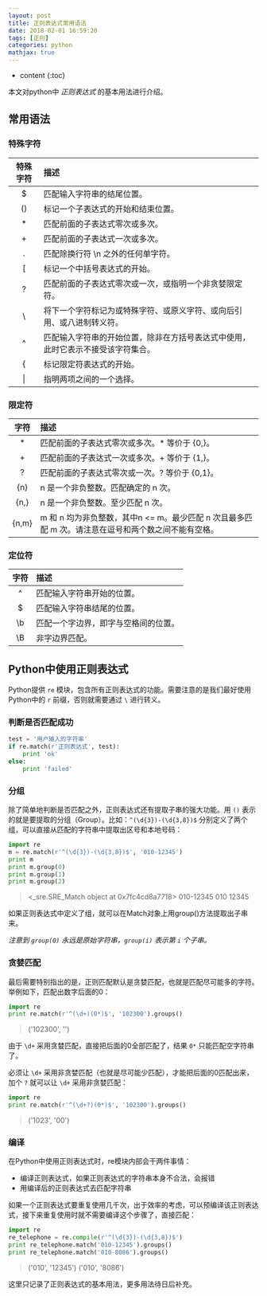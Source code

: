 ```yaml
---
layout: post
title: 正则表达式常用语法
date: 2018-02-01 16:59:20
tags: [正则]
categories: python
mathjax: true
---
```


* content
{:toc}

本文对python中 *正则表达式* 的基本用法进行介绍。




## 常用语法

### 特殊字符

| 特殊字符 | 描述 |
| :------: | :------ |
| \$| 匹配输入字符串的结尾位置。|
| ()| 标记一个子表达式的开始和结束位置。|
| * | 匹配前面的子表达式零次或多次。|
| + | 匹配前面的子表达式一次或多次。|
| . | 匹配除换行符 \n 之外的任何单字符。|
| [ | 标记一个中括号表达式的开始。|
| ? | 匹配前面的子表达式零次或一次，或指明一个非贪婪限定符。|
| \ | 将下一个字符标记为或特殊字符、或原义字符、或向后引用、或八进制转义符。|
| ^ | 匹配输入字符串的开始位置，除非在方括号表达式中使用，此时它表示不接受该字符集合。|
| { | 标记限定符表达式的开始。|
| &#124; | 指明两项之间的一个选择。|

### 限定符

| 字符 | 描述 |
| :--: | :--- |
| * | 匹配前面的子表达式零次或多次。\* 等价于 {0,}。|
| + | 匹配前面的子表达式一次或多次。+ 等价于 {1,}。|
| ? | 匹配前面的子表达式零次或一次。? 等价于 {0,1}。|
| {n} |    n 是一个非负整数。匹配确定的 n 次。|
| {n,} | n 是一个非负整数。至少匹配 n 次。|
| {n,m} | m 和 n 均为非负整数，其中n <= m。最少匹配 n 次且最多匹配 m 次。请注意在逗号和两个数之间不能有空格。|


### 定位符

| 字符 | 描述 |
| :--: | :--- |
| ^ | 匹配输入字符串开始的位置。|
| $ | 匹配输入字符串结尾的位置。|
| \b| 匹配一个字边界，即字与空格间的位置。|
| \B| 非字边界匹配。|

## Python中使用正则表达式

Python提供 `re` 模块，包含所有正则表达式的功能。需要注意的是我们最好使用Python中的 `r` 前缀，否则就需要通过 `\` 进行转义。

### 判断是否匹配成功
```python
test = '用户输入的字符串'
if re.match(r'正则表达式', test):
    print 'ok'
else:
    print 'failed'
```

### 分组

除了简单地判断是否匹配之外，正则表达式还有提取子串的强大功能。用 `()` 表示的就是要提取的分组（Group）。比如：`^(\d{3})-(\d{3,8})$` 分别定义了两个组，可以直接从匹配的字符串中提取出区号和本地号码：
```python
import re
m = re.match(r'^(\d{3})-(\d{3,8})$', '010-12345')
print m
print m.group(0)
print m.group(1)
print m.group(2)
```
> <\_sre.SRE\_Match object at 0x7fc4cd8a7718>
> 010-12345
> 010
> 12345

如果正则表达式中定义了组，就可以在Match对象上用group()方法提取出子串来。

*注意到 `group(0)` 永远是原始字符串，`group(i)` 表示第 `i` 个子串。*

### 贪婪匹配

最后需要特别指出的是，正则匹配默认是贪婪匹配，也就是匹配尽可能多的字符。举例如下，匹配出数字后面的0：
```python
import re
print re.match(r'^(\d+)(0*)$', '102300').groups()
```
> ('102300', '')

由于 `\d+` 采用贪婪匹配，直接把后面的0全部匹配了，结果 `0*` 只能匹配空字符串了。

必须让 `\d+` 采用非贪婪匹配（也就是尽可能少匹配），才能把后面的0匹配出来，加个 `?` 就可以让 `\d+` 采用非贪婪匹配：
```python
import re
print re.match(r'^(\d+?)(0*)$', '102300').groups()
```
> ('1023', '00')

### 编译

在Python中使用正则表达式时，re模块内部会干两件事情：

* 编译正则表达式，如果正则表达式的字符串本身不合法，会报错
* 用编译后的正则表达式去匹配字符串

如果一个正则表达式要重复使用几千次，出于效率的考虑，可以预编译该正则表达式，接下来重复使用时就不需要编译这个步骤了，直接匹配：
```python
import re
re_telephone = re.compile(r'^(\d{3})-(\d{3,8})$')
print re_telephone.match('010-12345').groups()
print re_telephone.match('010-8086').groups()
```
> ('010', '12345')
> ('010', '8086')

这里只记录了正则表达式的基本用法，更多用法待日后补充。
